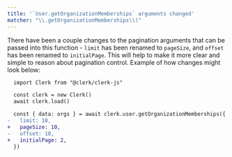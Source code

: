 ```yaml
---
title: '`User.getOrganizationMemberships` arguments changed'
matcher: "\\.getOrganizationMemberships\\("
---
```


There have been a couple changes to the pagination arguments that can be passed into this function - `limit` has been renamed to `pageSize`, and `offset` has been renamed to `initialPage`. This will help to make it more clear and simple to reason about pagination control. Example of how changes might look below:

```diff
  import Clerk from "@clerk/clerk-js"

  const clerk = new Clerk()
  await clerk.load()

  const { data: orgs } = await clerk.user.getOrganizationMemberships({
-   limit: 10,
+   pageSize: 10,
-   offset: 10,
+   initialPage: 2,
  })
```
